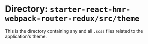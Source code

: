 # Directory: `starter-react-hmr-webpack-router-redux/src/theme`
This is the directory containing any and all `.scss` files related to the application's theme.
